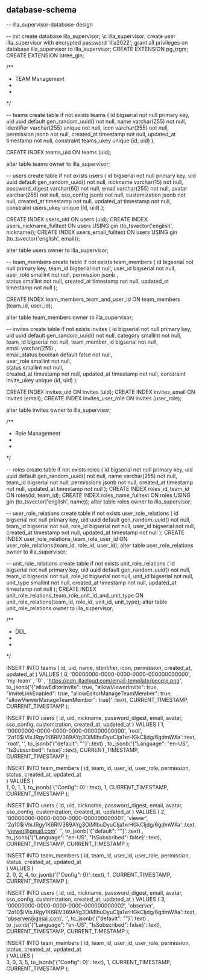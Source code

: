 database-schema
---------------


-- illa_supervisor-database-design


-- init
create database illa_supervisor;
\c illa_supervisor;
create user illa_supervisor with encrypted password 'illa2022';
grant all privileges on database illa_supervisor to illa_supervisor;
CREATE EXTENSION pg_trgm;
CREATE EXTENSION btree_gin;


/**
 * TEAM Management
 *
 *
 */

-- teams
create table if not exists teams (
    id                       bigserial                               not null primary key,
    uid                      uuid         default gen_random_uuid()  not null,
    name                     varchar(255)                            not null,
    identifier               varchar(255) unique                     not null,
    icon                     varchar(255)                            not null,
    permission               jsonb                                   not null,
    created_at               timestamp                               not null,
    updated_at               timestamp                               not null,
    constraint               teams_ukey unique (id, uid)
);

CREATE INDEX teams_uid ON teams (uid);

alter table
    teams owner to illa_supervisor;

-- users
create table if not exists users (
    id                       bigserial                         not null primary key,
    uid                      uuid    default gen_random_uuid() not null,
    nickname                 varchar(15)                       not null, 
    password_digest          varchar(60)                       not null,
    email                    varchar(255)                      not null,
    avatar                   varchar(255)                      not null,
    sso_config               jsonb                             not null, 
    customization            jsonb                             not null, 
    created_at               timestamp                         not null,
    updated_at               timestamp                         not null,
    constraint               users_ukey unique (id, uid)
);

CREATE INDEX users_uid ON users (uid);
CREATE INDEX users_nickname_fulltext ON users USING gin (to_tsvector('english', nickname));
CREATE INDEX users_email_fulltext ON users USING gin (to_tsvector('english', email));

alter table
    users owner to illa_supervisor;

-- team_members
create table if not exists team_members (
    id                       bigserial                         not null primary key,
    team_id                  bigserial                         not null,
    user_id                  bigserial                         not null,  
    user_role                smallint                          not null, 
    permission               jsonb                            ,         
    status                   smallint                          not null, 
    created_at               timestamp                         not null,
    updated_at               timestamp                         not null
);

CREATE INDEX team_members_team_and_user_id ON team_members (team_id, user_id);

alter table
    team_members owner to illa_supervisor;

-- invites
create table if not exists invites (
    id                       bigserial                            not null primary key,
    uid                      uuid       default gen_random_uuid() not null, 
    category                 smallint                             not null,  
    team_id                  bigserial                            not null,
    team_member_id           bigserial                            not null,  
    email                    varchar(255)                        ,          
    email_status             boolean default false                not null,  
    user_role                smallint                             not null,  
    status                   smallint                             not null,  
    created_at               timestamp                            not null,
    updated_at               timestamp                            not null,
    constraint               invite_ukey unique (id, uid)
);

CREATE INDEX invites_uid ON invites (uid);
CREATE INDEX invites_email ON invites (email);
CREATE INDEX invites_user_role ON invites (user_role);

alter table
    invites owner to illa_supervisor;


/**
 * Role Management
 *
 *
 */

-- roles
create table if not exists roles (
    id                       bigserial                            not null primary key,
    uid                      uuid       default gen_random_uuid() not null,
    name                     varchar(255)                         not null,         
    team_id                  bigserial                            not null, 
    permissions              jsonb                                not null,
    created_at               timestamp                            not null,
    updated_at               timestamp                            not null
);
CREATE INDEX roles_id_team_id ON roles(id, team_id);
CREATE INDEX roles_name_fulltext ON roles USING gin (to_tsvector('english', name));
alter table roles owner to illa_supervisor;

-- user_role_relations
create table if not exists user_role_relations (
    id                       bigserial                            not null primary key,
    uid                      uuid       default gen_random_uuid() not null,
    team_id                  bigserial                            not null, 
    role_id                  bigserial                            not null, 
    user_id                  bigserial                            not null,
    created_at               timestamp                            not null,
    updated_at               timestamp                            not null
);
CREATE INDEX user_role_relations_team_role_user_id ON user_role_relations(team_id, role_id, user_id);
alter table user_role_relations owner to illa_supervisor;

-- unit_role_relations
create table if not exists unit_role_relations (
    id                       bigserial                            not null primary key,
    uid                      uuid       default gen_random_uuid() not null,
    team_id                  bigserial                            not null, 
    role_id                  bigserial                            not null, 
    unit_id                  bigserial                            not null,
    unit_type                smallint                             not null,
    created_at               timestamp                            not null,
    updated_at               timestamp                            not null
);
CREATE INDEX unit_role_relations_team_role_unit_id_and_unit_type ON unit_role_relations(team_id, role_id, unit_id, unit_type);
alter table unit_role_relations owner to illa_supervisor;


/**
 * DDL
 *
 *
 */

INSERT INTO teams ( 
    id, uid, name, identifier, icon, permission, created_at, updated_at
) VALUES (
    0, '00000000-0000-0000-0000-000000000000', 'my-team'    , '0'  , 'https://cdn.illacloud.com/email-template/people.png', to_jsonb('{"allowEditorInvite": true, "allowViewerInvite": true, "inviteLinkEnabled": true, "allowEditorManageTeamMember": true, "allowViewerManageTeamMember": true}'::text), CURRENT_TIMESTAMP, CURRENT_TIMESTAMP
);

INSERT INTO users (
    id, uid, nickname, password_digest, email, avatar, sso_config, customization, created_at, updated_at
) VALUES (
    1, '00000000-0000-0000-0000-000000000000', 'root', '$2a$10$iVIxJRgy1K6RIV389AYg3OiMIbuDyuCIja1xrHGkCljdg/6gdmWXa'::text, 'root', '', to_jsonb('{"default": ""}'::text) , to_jsonb('{"Language": "en-US", "IsSubscribed": false}'::text), CURRENT_TIMESTAMP, CURRENT_TIMESTAMP
);

INSERT INTO team_members (
    id, team_id, user_id, user_role, permission, status, created_at, updated_at   
) VALUES (      
    1, 0, 1, 1, to_jsonb('{"Config": 0}'::text), 1, CURRENT_TIMESTAMP, CURRENT_TIMESTAMP
);

INSERT INTO users (
id, uid, nickname, password_digest, email, avatar, sso_config, customization, created_at, updated_at
) VALUES (
2, '00000000-0000-0000-0000-000000000001', 'viewer', '$2a$10$iVIxJRgy1K6RIV389AYg3OiMIbuDyuCIja1xrHGkCljdg/6gdmWXa'::text, 'viewer@gmail.com', '', to_jsonb('{"default": ""}'::text) , to_jsonb('{"Language": "en-US", "IsSubscribed": false}'::text), CURRENT_TIMESTAMP, CURRENT_TIMESTAMP
);

INSERT INTO team_members (
id, team_id, user_id, user_role, permission, status, created_at, updated_at   
) VALUES (      
2, 0, 2, 4, to_jsonb('{"Config": 0}'::text), 1, CURRENT_TIMESTAMP, CURRENT_TIMESTAMP
);

INSERT INTO users (
id, uid, nickname, password_digest, email, avatar, sso_config, customization, created_at, updated_at
) VALUES (
3, '00000000-0000-0000-0000-000000000002', 'observer', '$2a$10$iVIxJRgy1K6RIV389AYg3OiMIbuDyuCIja1xrHGkCljdg/6gdmWXa'::text, 'observer@gmail.com', '', to_jsonb('{"default": ""}'::text) , to_jsonb('{"Language": "en-US", "IsSubscribed": false}'::text), CURRENT_TIMESTAMP, CURRENT_TIMESTAMP
);

INSERT INTO team_members (
id, team_id, user_id, user_role, permission, status, created_at, updated_at   
) VALUES (      
3, 0, 3, 5, to_jsonb('{"Config": 0}'::text), 1, CURRENT_TIMESTAMP, CURRENT_TIMESTAMP
);
